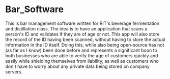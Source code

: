 # Bar_Software

This is bar management software written for RIT's beverage fermentation and distillation class. The idea is to have an application that scans a person's ID and 
validates if they are of age or not. This app will also store the record of the ID having been scanned, without having to store the actual information in the ID
itself. Doing this, while also being open-source has not (as far as I know) been done before and represents a significant boon to both businesses who are able to verify the age of customers quickly and easily while shielding themselves from liability, as well as customers who don't have to worry about any private data being stored on company servers.